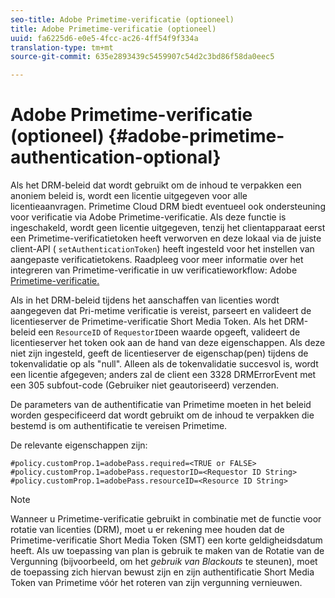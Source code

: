 ```yaml
---
seo-title: Adobe Primetime-verificatie (optioneel)
title: Adobe Primetime-verificatie (optioneel)
uuid: fa6225d6-e0e5-4fcc-ac26-4ff54f9f334a
translation-type: tm+mt
source-git-commit: 635e2893439c5459907c54d2c3bd86f58da0eec5

---
```



# Adobe Primetime-verificatie (optioneel) {#adobe-primetime-authentication-optional}

Als het DRM-beleid dat wordt gebruikt om de inhoud te verpakken een anoniem beleid is, wordt een licentie uitgegeven voor alle licentieaanvragen. Primetime Cloud DRM biedt eventueel ook ondersteuning voor verificatie via Adobe Primetime-verificatie. Als deze functie is ingeschakeld, wordt geen licentie uitgegeven, tenzij het clientapparaat eerst een Primetime-verificatietoken heeft verworven en deze lokaal via de juiste client-API ( `setAuthenticationToken`) heeft ingesteld voor het instellen van aangepaste verificatietokens. Raadpleeg voor meer informatie over het integreren van Primetime-verificatie in uw verificatieworkflow: Adobe [Primetime-verificatie.](https://tve.helpdocsonline.com/home)

Als in het DRM-beleid tijdens het aanschaffen van licenties wordt aangegeven dat Pri-metime verificatie is vereist, parseert en valideert de licentieserver de Primetime-verificatie Short Media Token. Als het DRM-beleid een `ResourceID` of `RequestorID`een waarde opgeeft, valideert de licentieserver het token ook aan de hand van deze eigenschappen. Als deze niet zijn ingesteld, geeft de licentieserver de eigenschap(pen) tijdens de tokenvalidatie op als &quot;null&quot;. Alleen als de tokenvalidatie succesvol is, wordt een licentie afgegeven; anders zal de client een 3328 DRMErrorEvent met een 305 subfout-code (Gebruiker niet geautoriseerd) verzenden.

De parameters van de authentificatie van Primetime moeten in het beleid worden gespecificeerd dat wordt gebruikt om de inhoud te verpakken die bestemd is om authentificatie te vereisen Primetime.

De relevante eigenschappen zijn:

```
#policy.customProp.1=adobePass.required=<TRUE or FALSE> 
#policy.customProp.1=adobePass.requestorID=<Requestor ID String> 
#policy.customProp.1=adobePass.resourceID=<Resource ID String>
```

>[!NOTE]
>
>Wanneer u Primetime-verificatie gebruikt in combinatie met de functie voor rotatie van licenties (DRM), moet u er rekening mee houden dat de Primetime-verificatie Short Media Token (SMT) een korte geldigheidsdatum heeft. Als uw toepassing van plan is gebruik te maken van de Rotatie van de Vergunning (bijvoorbeeld, om het *gebruik van Blackouts* te steunen), moet de toepassing zich hiervan bewust zijn en zijn authentificatie Short Media Token van Primetime vóór het roteren van zijn vergunning vernieuwen.